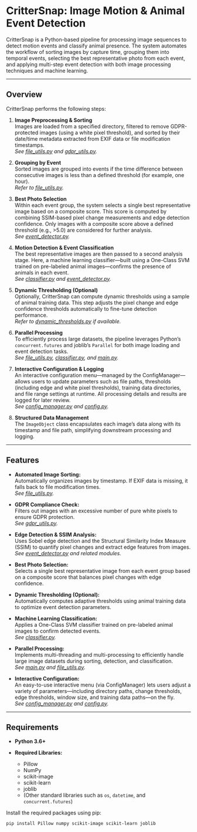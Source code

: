 # CritterSnap: Image Motion & Animal Event Detection

CritterSnap is a Python-based pipeline for processing image sequences to detect motion events and classify animal presence. The system automates the workflow of sorting images by capture time, grouping them into temporal events, selecting the best representative photo from each event, and applying multi-step event detection with both image processing techniques and machine learning.

---

## Overview

CritterSnap performs the following steps:

1. **Image Preprocessing & Sorting**  
   Images are loaded from a specified directory, filtered to remove GDPR-protected images (using a white pixel threshold), and sorted by their date/time metadata extracted from EXIF data or file modification timestamps.  
   *See [file_utils.py](file_utils.py) and [gdpr_utils.py](gdpr_utils.py).*

2. **Grouping by Event**  
   Sorted images are grouped into events if the time difference between consecutive images is less than a defined threshold (for example, one hour).  
   *Refer to [file_utils.py](file_utils.py).*

3. **Best Photo Selection**  
   Within each event group, the system selects a single best representative image based on a composite score. This score is computed by combining SSIM-based pixel change measurements and edge detection confidence. Only images with a composite score above a defined threshold (e.g., >5.0) are considered for further analysis.  
   *See [event_detector.py](event_detector.py).*

4. **Motion Detection & Event Classification**  
   The best representative images are then passed to a second analysis stage. Here, a machine learning classifier—built using a One-Class SVM trained on pre-labeled animal images—confirms the presence of animals in each event.  
   *See [classifier.py](classifier.py) and [event_detector.py](event_detector.py).*

5. **Dynamic Thresholding (Optional)**  
   Optionally, CritterSnap can compute dynamic thresholds using a sample of animal training data. This step adjusts the pixel change and edge confidence thresholds automatically to fine-tune detection performance.  
   *Refer to [dynamic_thresholds.py](dynamic_thresholds.py) if available.*

6. **Parallel Processing**  
   To efficiently process large datasets, the pipeline leverages Python’s `concurrent.futures` and joblib’s `Parallel` for both image loading and event detection tasks.  
   *See [file_utils.py](file_utils.py), [classifier.py](classifier.py), and [main.py](main.py).*

7. **Interactive Configuration & Logging**  
   An interactive configuration menu—managed by the ConfigManager—allows users to update parameters such as file paths, thresholds (including edge and white pixel thresholds), training data directories, and file range settings at runtime. All processing details and results are logged for later review.  
   *See [config_manager.py](config_manager.py) and [config.py](config.py).*

8. **Structured Data Management**  
   The `ImageObject` class encapsulates each image’s data along with its timestamp and file path, simplifying downstream processing and logging.

---

## Features

- **Automated Image Sorting:**  
  Automatically organizes images by timestamp. If EXIF data is missing, it falls back to file modification times.  
  *See [file_utils.py](file_utils.py).*

- **GDPR Compliance Check:**  
  Filters out images with an excessive number of pure white pixels to ensure GDPR protection.  
  *See [gdpr_utils.py](gdpr_utils.py).*

- **Edge Detection & SSIM Analysis:**  
  Uses Sobel edge detection and the Structural Similarity Index Measure (SSIM) to quantify pixel changes and extract edge features from images.  
  *See [event_detector.py](event_detector.py) and related modules.*

- **Best Photo Selection:**  
  Selects a single best representative image from each event group based on a composite score that balances pixel changes with edge confidence.

- **Dynamic Thresholding (Optional):**  
  Automatically computes adaptive thresholds using animal training data to optimize event detection parameters.

- **Machine Learning Classification:**  
  Applies a One-Class SVM classifier trained on pre-labeled animal images to confirm detected events.  
  *See [classifier.py](classifier.py).*

- **Parallel Processing:**  
  Implements multi-threading and multi-processing to efficiently handle large image datasets during sorting, detection, and classification.  
  *See [main.py](main.py) and [file_utils.py](file_utils.py).*

- **Interactive Configuration:**  
  An easy-to-use interactive menu (via ConfigManager) lets users adjust a variety of parameters—including directory paths, change thresholds, edge thresholds, window size, and training data paths—on the fly.  
  *See [config_manager.py](config_manager.py) and [config.py](config.py).*

---

## Requirements

- **Python 3.6+**

- **Required Libraries:**
  - Pillow
  - NumPy
  - scikit-image
  - scikit-learn
  - joblib
  - (Other standard libraries such as `os`, `datetime`, and `concurrent.futures`)

Install the required packages using pip:

```bash
pip install Pillow numpy scikit-image scikit-learn joblib
